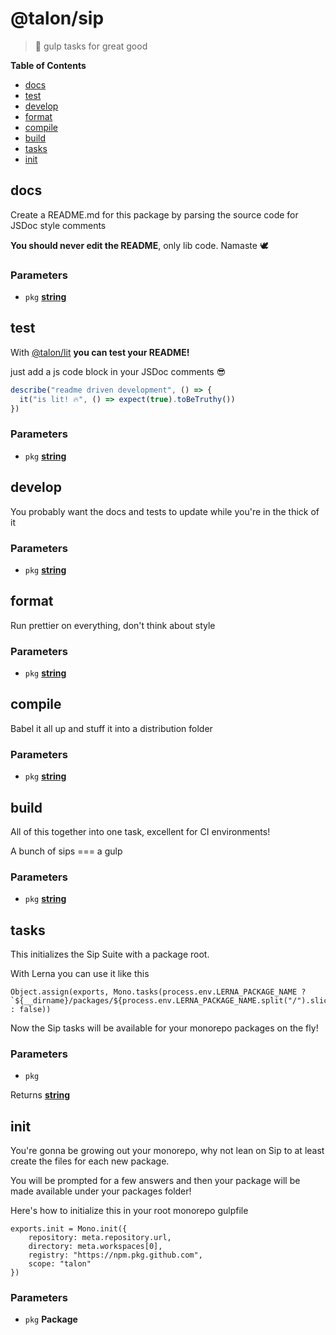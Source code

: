 <!-- Generated by @talon/sip. Update this documentation by updating the source code. -->

# @talon/sip

> 🥤 gulp tasks for great good

**Table of Contents**

<!-- toc -->

- [docs](#docs)
- [test](#test)
- [develop](#develop)
- [format](#format)
- [compile](#compile)
- [build](#build)
- [tasks](#tasks)
- [init](#init)

<!-- tocstop -->

## docs

Create a README.md for this package by parsing the source code for JSDoc style comments

**You should never edit the README**, only lib code. Namaste 🕊

### Parameters

- `pkg` **[string][1]**

## test

With [@talon/lit][2] **you can test your README!**

just add a js code block in your JSDoc comments 😎

```js
describe("readme driven development", () => {
  it("is lit! 🔥", () => expect(true).toBeTruthy())
})
```

### Parameters

- `pkg` **[string][1]**

## develop

You probably want the docs and tests to update while you're in the thick of it

### Parameters

- `pkg` **[string][1]**

## format

Run prettier on everything, don't think about style

### Parameters

- `pkg` **[string][1]**

## compile

Babel it all up and stuff it into a distribution folder

### Parameters

- `pkg` **[string][1]**

## build

All of this together into one task, excellent for CI environments!

A bunch of sips === a gulp

### Parameters

- `pkg` **[string][1]**

## tasks

This initializes the Sip Suite with a package root.

With Lerna you can use it like this

    Object.assign(exports, Mono.tasks(process.env.LERNA_PACKAGE_NAME ? `${__dirname}/packages/${process.env.LERNA_PACKAGE_NAME.split("/").slice(-1)}` : false))

Now the Sip tasks will be available for your monorepo packages on the fly!

### Parameters

- `pkg`

Returns **[string][1]**

## init

You're gonna be growing out your monorepo, why not lean on Sip to at least create the files for each new package.

You will be prompted for a few answers and then your package will be made available under your packages folder!

Here's how to initialize this in your root monorepo gulpfile

    exports.init = Mono.init({
        repository: meta.repository.url,
        directory: meta.workspaces[0],
        registry: "https://npm.pkg.github.com",
        scope: "talon"
    })

### Parameters

- `pkg` **Package**

[1]: https://developer.mozilla.org/docs/Web/JavaScript/Reference/Global_Objects/String
[2]: https://github.com/talon/javascript-registry/packages/92916
